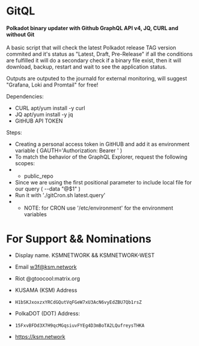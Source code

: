 # GitQL
#### Polkadot binary updater with Github GraphQL API v4, JQ, CURL and without Git

A basic script that will check the latest Polkadot release TAG version commited and it's status as "Latest, Draft, Pre-Release"
if all the conditions are fulfilled it will do a secondary check if a binary file exist, then it will download, backup, restart and wait to see the application status.

Outputs are outputed to the journald for external monitoring, will suggest "Grafana, Loki and Promtail" for free!

Dependencies: 
- CURL apt/yum install -y curl
- JQ apt/yum install -y jq
- GitHUB API TOKEN

Steps:
- Creating a personal access token in GitHUB and add it as environment variable ( GAUTH='Authorization: Bearer <TOKEN>' )
- To match the behavior of the GraphQL Explorer, request the following scopes:
- - public_repo
- Since we are using the first positional parameter to include local file for our query ( --data "@$1" )
- Run it with './gitCron.sh latest.query' 
- - NOTE: for CRON use '/etc/environment' for the environment variables 
  
# For Support && Nominations
- Display name. KSMNETWORK && KSMNETWORK-WEST 
- Email w3f@ksm.network
- Riot @gtoocool:matrix.org

- KUSAMA (KSM) Address
- ```H1bSKJxoxzxYRCdGQutVqFGeW7xU3AcN6vyEdZBU7Qb1rsZ```

- PolkaDOT (DOT) Address:
- ```15FxvBFDd3X7H9qcMGqsiuvFYEg4D3mBoTA2LQufreysTHKA```

- https://ksm.network
  
